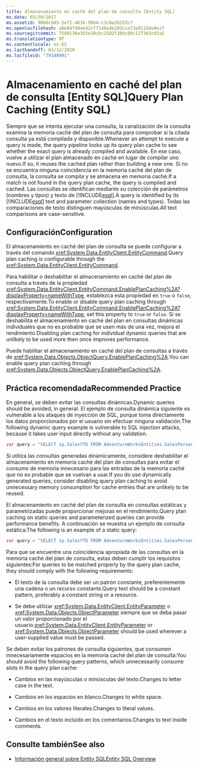 ```yaml
---
title: Almacenamiento en caché del plan de consulta [Entity SQL]
ms.date: 03/30/2017
ms.assetid: 90b0c685-5ef2-461b-98b4-c3c0a2b253c7
ms.openlocfilehash: a0e84f40aed2cff146e4e203cca73a9110de0e2f
ms.sourcegitcommit: 7588136e355e10cbc2582f389c90c127363c02a5
ms.translationtype: MT
ms.contentlocale: es-ES
ms.lasthandoff: 03/12/2020
ms.locfileid: "79149991"
---
```

# <a name="query-plan-caching-entity-sql"></a><span data-ttu-id="85b6f-102">Almacenamiento en caché del plan de consulta [Entity SQL]</span><span class="sxs-lookup"><span data-stu-id="85b6f-102">Query Plan Caching (Entity SQL)</span></span>
<span data-ttu-id="85b6f-103">Siempre que se intenta ejecutar una consulta, la canalización de la consulta examina la memoria caché del plan de consulta para comprobar si la citada consulta ya está compilada y disponible.</span><span class="sxs-lookup"><span data-stu-id="85b6f-103">Whenever an attempt to execute a query is made, the query pipeline looks up its query plan cache to see whether the exact query is already compiled and available.</span></span> <span data-ttu-id="85b6f-104">En ese caso, vuelve a utilizar el plan almacenado en caché en lugar de compilar uno nuevo.</span><span class="sxs-lookup"><span data-stu-id="85b6f-104">If so, it reuses the cached plan rather than building a new one.</span></span> <span data-ttu-id="85b6f-105">Si no se encuentra ninguna coincidencia en la memoria caché del plan de consulta, la consulta se compila y se almacena en memoria caché.</span><span class="sxs-lookup"><span data-stu-id="85b6f-105">If a match is not found in the query plan cache, the query is compiled and cached.</span></span> <span data-ttu-id="85b6f-106">Las consultas se identifican mediante su colección de parámetros (nombres y tipos) y texto de [!INCLUDE[esql](../../../../../../includes/esql-md.md)].</span><span class="sxs-lookup"><span data-stu-id="85b6f-106">A query is identified by its [!INCLUDE[esql](../../../../../../includes/esql-md.md)] text and parameter collection (names and types).</span></span> <span data-ttu-id="85b6f-107">Todas las comparaciones de texto distinguen mayúsculas de minúsculas.</span><span class="sxs-lookup"><span data-stu-id="85b6f-107">All text comparisons are case-sensitive.</span></span>  
  
## <a name="configuration"></a><span data-ttu-id="85b6f-108">Configuración</span><span class="sxs-lookup"><span data-stu-id="85b6f-108">Configuration</span></span>  
 <span data-ttu-id="85b6f-109">El almacenamiento en caché del plan de consulta se puede configurar a través del comando <xref:System.Data.EntityClient.EntityCommand>.</span><span class="sxs-lookup"><span data-stu-id="85b6f-109">Query plan caching is configurable through the <xref:System.Data.EntityClient.EntityCommand>.</span></span>  
  
 <span data-ttu-id="85b6f-110">Para habilitar o deshabilitar el almacenamiento en caché del plan de consulta a través de la propiedad <xref:System.Data.EntityClient.EntityCommand.EnablePlanCaching%2A?displayProperty=nameWithType>, establezca esta propiedad en `true` o `false`, respectivamente.</span><span class="sxs-lookup"><span data-stu-id="85b6f-110">To enable or disable query plan caching through <xref:System.Data.EntityClient.EntityCommand.EnablePlanCaching%2A?displayProperty=nameWithType>, set this property to `true` or `false`.</span></span> <span data-ttu-id="85b6f-111">Si se deshabilita el almacenamiento en caché del plan en consultas dinámicas individuales que no es probable que se usen más de una vez, mejora el rendimiento.</span><span class="sxs-lookup"><span data-stu-id="85b6f-111">Disabling plan caching for individual dynamic queries that are unlikely to be used more then once improves performance.</span></span>  
  
 <span data-ttu-id="85b6f-112">Puede habilitar el almacenamiento en caché del plan de consultas a través de <xref:System.Data.Objects.ObjectQuery.EnablePlanCaching%2A>.</span><span class="sxs-lookup"><span data-stu-id="85b6f-112">You can enable query plan caching through <xref:System.Data.Objects.ObjectQuery.EnablePlanCaching%2A>.</span></span>  
  
## <a name="recommended-practice"></a><span data-ttu-id="85b6f-113">Práctica recomendada</span><span class="sxs-lookup"><span data-stu-id="85b6f-113">Recommended Practice</span></span>  
 <span data-ttu-id="85b6f-114">En general, se deben evitar las consultas dinámicas.</span><span class="sxs-lookup"><span data-stu-id="85b6f-114">Dynamic queries should be avoided, in general.</span></span> <span data-ttu-id="85b6f-115">El ejemplo de consulta dinámica siguiente es vulnerable a los ataques de inyección de SQL, porque toma directamente los datos proporcionados por el usuario sin efectuar ninguna validación.</span><span class="sxs-lookup"><span data-stu-id="85b6f-115">The following dynamic query example is vulnerable to SQL injection attacks, because it takes user input directly without any validation.</span></span>  
  
 ```csharp
 var query = "SELECT sp.SalesYTD FROM AdventureWorksEntities.SalesPerson as sp WHERE sp.EmployeeID = " + employeeTextBox.Text;  
 ```

 <span data-ttu-id="85b6f-116">Si utiliza las consultas generadas dinámicamente, considere deshabilitar el almacenamiento en memoria caché del plan de consultas para evitar el consumo de memoria innecesario para las entradas de la memoria caché que no es probable que se vuelvan a usar.</span><span class="sxs-lookup"><span data-stu-id="85b6f-116">If you do use dynamically generated queries, consider disabling query plan caching to avoid unnecessary memory consumption for cache entries that are unlikely to be reused.</span></span>  
  
 <span data-ttu-id="85b6f-117">El almacenamiento en caché del plan de consulta en consultas estáticas y parametrizadas puede proporcionar mejoras en el rendimiento.</span><span class="sxs-lookup"><span data-stu-id="85b6f-117">Query plan caching on static queries and parameterized queries can provide performance benefits.</span></span> <span data-ttu-id="85b6f-118">A continuación se muestra un ejemplo de consulta estática:</span><span class="sxs-lookup"><span data-stu-id="85b6f-118">The following is an example of a static query:</span></span>  
  
```csharp
var query = "SELECT sp.SalesYTD FROM AdventureWorksEntities.SalesPerson as sp";  
```  
  
 <span data-ttu-id="85b6f-119">Para que se encuentre una coincidencia apropiada de las consultas en la memoria caché del plan de consulta, estas deben cumplir los requisitos siguientes:</span><span class="sxs-lookup"><span data-stu-id="85b6f-119">For queries to be matched properly by the query plan cache, they should comply with the following requirements:</span></span>  
  
- <span data-ttu-id="85b6f-120">El texto de la consulta debe ser un patrón constante, preferentemente una cadena o un recurso constante.</span><span class="sxs-lookup"><span data-stu-id="85b6f-120">Query text should be a constant pattern, preferably a constant string or a resource.</span></span>  
  
- <span data-ttu-id="85b6f-121">Se debe utilizar <xref:System.Data.EntityClient.EntityParameter> o <xref:System.Data.Objects.ObjectParameter> siempre que se deba pasar un valor proporcionado por el usuario.</span><span class="sxs-lookup"><span data-stu-id="85b6f-121"><xref:System.Data.EntityClient.EntityParameter> or <xref:System.Data.Objects.ObjectParameter> should be used wherever a user-supplied value must be passed.</span></span>  
  
 <span data-ttu-id="85b6f-122">Se deben evitar los patrones de consulta siguientes, que consumen innecesariamente espacios en la memoria caché del plan de consulta:</span><span class="sxs-lookup"><span data-stu-id="85b6f-122">You should avoid the following query patterns, which unnecessarily consume slots in the query plan cache:</span></span>  
  
- <span data-ttu-id="85b6f-123">Cambios en las mayúsculas o minúsculas del texto.</span><span class="sxs-lookup"><span data-stu-id="85b6f-123">Changes to letter case in the text.</span></span>  
  
- <span data-ttu-id="85b6f-124">Cambios en los espacios en blanco.</span><span class="sxs-lookup"><span data-stu-id="85b6f-124">Changes to white space.</span></span>  
  
- <span data-ttu-id="85b6f-125">Cambios en los valores literales.</span><span class="sxs-lookup"><span data-stu-id="85b6f-125">Changes to literal values.</span></span>  
  
- <span data-ttu-id="85b6f-126">Cambios en el texto incluido en los comentarios.</span><span class="sxs-lookup"><span data-stu-id="85b6f-126">Changes to text inside comments.</span></span>  
  
## <a name="see-also"></a><span data-ttu-id="85b6f-127">Consulte también</span><span class="sxs-lookup"><span data-stu-id="85b6f-127">See also</span></span>

- [<span data-ttu-id="85b6f-128">Información general sobre Entity SQL</span><span class="sxs-lookup"><span data-stu-id="85b6f-128">Entity SQL Overview</span></span>](entity-sql-overview.md)
